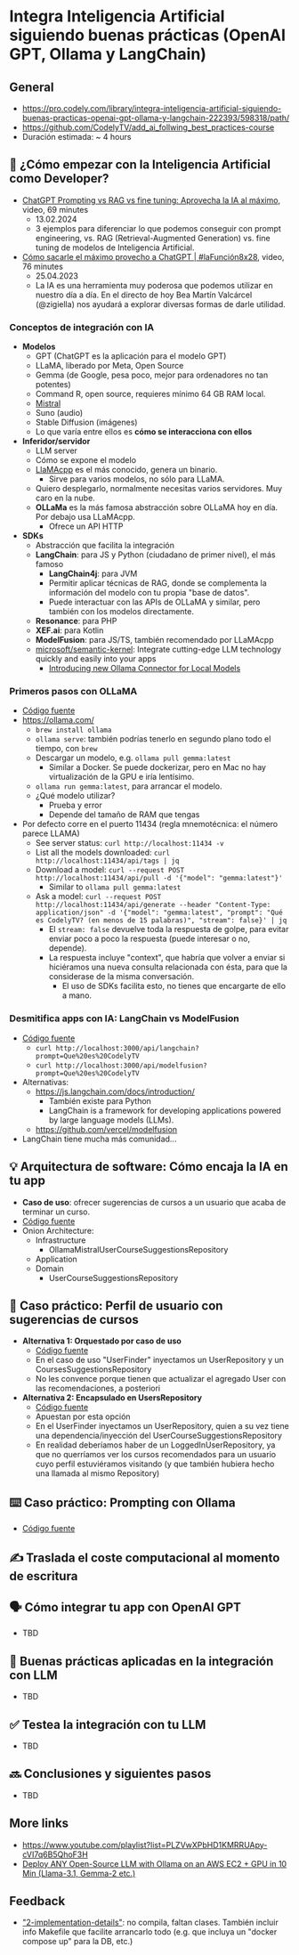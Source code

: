 # Integra Inteligencia Artificial siguiendo buenas prácticas (OpenAI GPT, Ollama y LangChain)

## General

- <https://pro.codely.com/library/integra-inteligencia-artificial-siguiendo-buenas-practicas-openai-gpt-ollama-y-langchain-222393/598318/path/>
- <https://github.com/CodelyTV/add_ai_follwing_best_practices-course>
- Duración estimada: ~ 4 hours

## 🚀 ¿Cómo empezar con la Inteligencia Artificial como Developer?

- [ChatGPT Prompting vs RAG vs fine tuning: Aprovecha la IA al máximo](https://www.youtube.com/watch?v=bjCdsnkQ6Dw), video, 69 minutes
  - 13.02.2024
  - 3 ejemplos para diferenciar lo que podemos conseguir con prompt engineering, vs. RAG (Retrieval-Augmented Generation) vs. fine tuning de modelos de Inteligencia Artificial.
- [Cómo sacarle el máximo provecho a ChatGPT | #laFunción8x28](https://www.youtube.com/watch?v=sYZHBO3HRhA), video, 76 minutes
  - 25.04.2023
  - La IA es una herramienta muy poderosa que podemos utilizar en nuestro día a día. En el directo de hoy Bea Martín Valcárcel (@zigiella) nos ayudará a explorar diversas formas de darle utilidad.

### Conceptos de integración con IA

- **Modelos**
  - GPT (ChatGPT es la aplicación para el modelo GPT)
  - LLaMA, liberado por Meta, Open Source
  - Gemma (de Google, pesa poco, mejor para ordenadores no tan potentes)
  - Command R, open source, requieres mínimo 64 GB RAM local.
  - [Mistral](https://mistral.ai/)
  - Suno (audio)
  - Stable Diffusion (imágenes)
  - Lo que varía entre ellos es **cómo se interacciona con ellos**
- **Inferidor/servidor**
  - LLM server
  - Cómo se expone el modelo
  - [LlaMAcpp](https://github.com/ggml-org/llama.cpp) es el más conocido, genera un binario.
    - Sirve para varios modelos, no sólo para LLaMA.
  - Quiero desplegarlo, normalmente necesitas varios servidores. Muy caro en la nube.
  - **OLLaMa** es la más famosa abstracción sobre OLLaMA hoy en día. Por debajo usa LLaMAcpp.
    - Ofrece un API HTTP
- **SDKs**
  - Abstracción que facilita la integración
  - **LangChain**: para JS y Python (ciudadano de primer nivel), el más famoso
    - **LangChain4j**: para JVM
    - Permitir aplicar técnicas de RAG, donde se complementa la información del modelo con tu propia "base de datos".
    - Puede interactuar con las APIs de OLLaMA y similar, pero también con los modelos directamente.
  - **Resonance**: para PHP
  - **XEF.ai**: para Kotlin
  - **ModelFusion**: para JS/TS, también recomendado por LLaMAcpp
  - [microsoft/semantic-kernel](https://github.com/microsoft/semantic-kernel): Integrate cutting-edge LLM technology quickly and easily into your apps
    - [Introducing new Ollama Connector for Local Models](https://devblogs.microsoft.com/semantic-kernel/introducing-new-ollama-connector-for-local-models/)

### Primeros pasos con OLLaMA

- [Código fuente](https://github.com/CodelyTV/add_ai_follwing_best_practices-course/tree/main/01-intro/2-ollama)
- <https://ollama.com/>
  - `brew install ollama`
  - `ollama serve`: también podrías tenerlo en segundo plano todo el tiempo, con `brew`
  - Descargar un modelo, e.g. `ollama pull gemma:latest`
    - Similar a Docker. Se puede dockerizar, pero en Mac no hay virtualización de la GPU e iría lentísimo.
  - `ollama run gemma:latest`, para arrancar el modelo.
  - ¿Qué modelo utilizar?
    - Prueba y error
    - Depende del tamaño de RAM que tengas
- Por defecto corre en el puerto 11434 (regla mnemotécnica: el número parece LLAMA)
  - See server status: `curl http://localhost:11434 -v`
  - List all the models downloaded: `curl http://localhost:11434/api/tags | jq`
  - Download a model: `curl --request POST http://localhost:11434/api/pull -d '{"model": "gemma:latest"}'`
    - Similar to `ollama pull gemma:latest`
  - Ask a model: `curl --request POST http://localhost:11434/api/generate --header "Content-Type: application/json" -d '{"model": "gemma:latest", "prompt": "Qué es CodelyTV? (en menos de 15 palabras)", "stream": false}' | jq`
    - El `stream: false` devuelve toda la respuesta de golpe, para evitar enviar poco a poco la respuesta (puede interesar o no, depende).
    - La respuesta incluye "context", que habría que volver a enviar si hiciéramos una nueva consulta relacionada con ésta, para que la considerase de la misma conversación.
      - El uso de SDKs facilita esto, no tienes que encargarte de ello a mano.

### Desmitifica apps con IA: LangChain vs ModelFusion

- [Código fuente](https://github.com/CodelyTV/add_ai_follwing_best_practices-course/tree/main/01-intro/3-integrate_model)
  - `curl http://localhost:3000/api/langchain?prompt=Que%20es%20CodelyTV`
  - `curl http://localhost:3000/api/modelfusion?prompt=Que%20es%20CodelyTV`
- Alternativas:
  - <https://js.langchain.com/docs/introduction/>
    - También existe para Python
    - LangChain is a framework for developing applications powered by large language models (LLMs).
  - <https://github.com/vercel/modelfusion>
- LangChain tiene mucha más comunidad...

## 💡 Arquitectura de software: Cómo encaja la IA en tu app

- **Caso de uso**: ofrecer sugerencias de cursos a un usuario que acaba de terminar un curso.
- [Código fuente](https://github.com/CodelyTV/add_ai_follwing_best_practices-course/tree/main/02-software_architecture/2-implementation_details)
- Onion Architecture:
  - Infrastructure
    - OllamaMistralUserCourseSuggestionsRepository
  - Application
  - Domain
    - UserCourseSuggestionsRepository

## 👤 Caso práctico: Perfil de usuario con sugerencias de cursos

- **Alternativa 1: Orquestado por caso de uso**
  - [Código fuente](https://github.com/CodelyTV/add_ai_follwing_best_practices-course/tree/main/03-user_profile_wth_suggestions/1-llm_use_case)
  - En el caso de uso "UserFinder" inyectamos un UserRepository y un CoursesSuggestionsRepository
  - No les convence porque tienen que actualizar el agregado User con las recomendaciones, a posteriori
- **Alternativa 2: Encapsulado en UsersRepository**
  - [Código fuente](https://github.com/CodelyTV/add_ai_follwing_best_practices-course/tree/main/03-user_profile_wth_suggestions/2-llm_in_repo)
  - Apuestan por esta opción
  - En el UserFinder inyectamos un UserRepository, quien a su vez tiene una dependencia/inyección del UserCourseSuggestionsRepository
  - En realidad deberíamos haber de un LoggedInUserRepository, ya que no querríamos ver los cursos recomendados para un usuario cuyo perfil estuviéramos visitando (y que también hubiera hecho una llamada al mismo Repository)

## ⌨️ Caso práctico: Prompting con Ollama

- [Código fuente](https://github.com/CodelyTV/add_ai_follwing_best_practices-course/tree/main/04-llm_implementation_details/1-implement_a_recommendator)

## ✍️ Traslada el coste computacional al momento de escritura

## 🗣️ Cómo integrar tu app con OpenAI GPT

- TBD

## 🏁 Buenas prácticas aplicadas en la integración con LLM

- TBD

## ✅ Testea la integración con tu LLM

- TBD

## 🔜 Conclusiones y siguientes pasos

- TBD

## More links

- <https://www.youtube.com/playlist?list=PLZVwXPbHD1KMRRUApy-cVI7q6B5QhoF3H>
- [Deploy ANY Open-Source LLM with Ollama on an AWS EC2 + GPU in 10 Min (Llama-3.1, Gemma-2 etc.)](https://www.youtube.com/watch?v=SAhUc9ywIiw)

## Feedback

- ["2-implementation-details"](https://github.com/CodelyTV/add_ai_follwing_best_practices-course/tree/main/02-software_architecture/2-implementation_details): no compila, faltan clases. También incluir info Makefile que facilite arrancarlo todo (e.g. que incluya un "docker compose up" para la DB, etc.)
